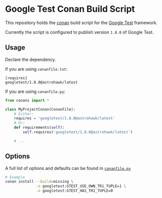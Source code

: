 # Google Test Conan Build Script

This repository holds the [conan](https://www.conan.io/) build script for the [Google Test](https://github.com/google/googletest) framework.

Currently the script is configured to publish version `1.8.0` of Google Test.

## Usage

Declare the dependency.

If you are using `conanfile.txt`:
```
[requires]
googletest/1.8.0@astrohawk/latest
```

If you are using `conanfile.py`:

```python
from conans import *

class MyProjectConan(ConanFile):
    # Either:
    requires = 'googletest/1.8.0@astrohawk/latest'
    # Or:
    def requirements(self):
        self.requires('googletest/1.8.0@astrohawk/latest')

    # ...
```

## Options

A full list of options and defaults can be found in [`conanfile.py`](conanfile.py)

```bash
# Example
conan install --build=missing \
              -o googletest:GTEST_USE_OWN_TR1_TUPLE=1 \
              -o googletest:GTEST_HAS_TR1_TUPLE=0
```
